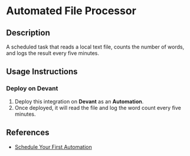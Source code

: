 # Automated File Processor

## Description
A scheduled task that reads a local text file, counts the number of words, and logs the result every five minutes.

## Usage Instructions

### Deploy on **Devant**

1. Deploy this integration on **Devant** as an **Automation**.
2. Once deployed, it will read the file and log the word count every five minutes.

## References

- [Schedule Your First Automation](https://wso2.com/devant/docs/quick-start-guides/schedule-your-first-automation)
